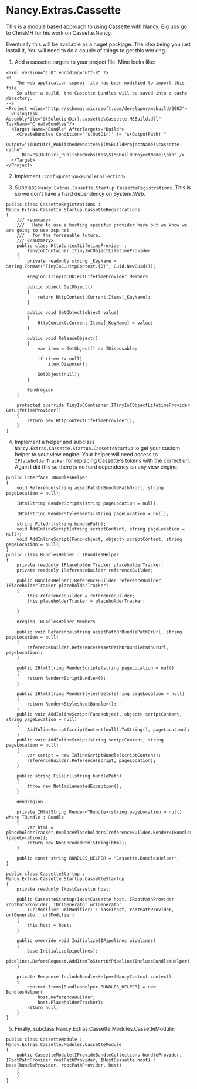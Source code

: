 Nancy.Extras.Cassette
=====================

This is a module based approach to using Cassette with Nancy. Big ups go to ChrisMH for his work on Cassette.Nancy.

Eventually this will be available as a nuget packjage. The idea being you just install it, You will need to do a couple of things to get this working.

1) Add a cassette.targets to your project file. Mine looks like:
```
<?xml version="1.0" encoding="utf-8" ?>
<!--
    The web application csproj file has been modified to import this file.
    So after a build, the Cassette bundles will be saved into a cache directory.
-->
<Project xmlns="http://schemas.microsoft.com/developer/msbuild/2003">
  <UsingTask AssemblyFile="$(SolutionDir).cassette\Cassette.MSBuild.dll" TaskName="CreateBundles"/>
  <Target Name="Bundle" AfterTargets="Build">
    <CreateBundles Condition="'$(OutDir)' != '$(OutputPath)'"
      Output="$(OutDir)_PublishedWebsites\$(MSBuildProjectName)\cassette-cache" 
      Bin="$(OutDir)_PublishedWebsites\$(MSBuildProjectName)\bin" />
  </Target>
</Project>
```  
2) Implement `IConfiguration<BundleCollection>`

3) Subclass  `Nancy.Extras.Cassette.Startup.CassetteRegistrations`. This is so we don't have a hard dependency on System.Web.
```
public class CassetteRegistrations : Nancy.Extras.Cassette.Startup.CassetteRegistrations
{
    /// <summary>
    ///   Hate to use a hosting specific provider here but we know we are going to use asp.net 
    ///   for the forseeable future.
    /// </summary>
    public class HttpContextLifetimeProvider :
        TinyIoCContainer.ITinyIoCObjectLifetimeProvider
    {
        private readonly string _KeyName = String.Format("TinyIoC.HttpContext.{0}", Guid.NewGuid());

        #region ITinyIoCObjectLifetimeProvider Members

        public object GetObject()
        {
            return HttpContext.Current.Items[_KeyName];
        }

        public void SetObject(object value)
        {
            HttpContext.Current.Items[_KeyName] = value;
        }

        public void ReleaseObject()
        {
            var item = GetObject() as IDisposable;

            if (item != null)
                item.Dispose();

            SetObject(null);
        }

        #endregion
    }

    protected override TinyIoCContainer.ITinyIoCObjectLifetimeProvider GetLifetimeProvider()
    {
        return new HttpContextLifetimeProvider();
    }
}
```  
4) Implement a helper and subclass `Nancy.Extras.Cassette.Startup.CassetteStartup` to get your custom helper to your view engine. Your helper will need access to `IPlaceholderTracker` for replacing Cassette's tokens with the correct url. Again I did this so there is no hard dependency on any view engine.
```
public interface IBundlesHelper
{
    void Reference(string assetPathOrBundlePathOrUrl, string pageLocation = null);

    IHtmlString RenderScripts(string pageLocation = null);

    IHtmlString RenderStylesheets(string pageLocation = null);

    string FileUrl(string bundlePath);
    void AddInlineScript(string scriptContent, string pageLocation = null);
    void AddInlineScript(Func<object, object> scriptContent, string pageLocation = null);
}
public class BundlesHelper : IBundlesHelper
{
    private readonly IPlaceholderTracker placeholderTracker;
    private readonly IReferenceBuilder referenceBuilder;

    public BundlesHelper(IReferenceBuilder referenceBuilder, IPlaceholderTracker placeholderTracker)
    {
        this.referenceBuilder = referenceBuilder;
        this.placeholderTracker = placeholderTracker;
        
    }

    #region IBundlesHelper Members

    public void Reference(string assetPathOrBundlePathOrUrl, string pageLocation = null)
    {
        referenceBuilder.Reference(assetPathOrBundlePathOrUrl, pageLocation);
    }

    public IHtmlString RenderScripts(string pageLocation = null)
    {
        return Render<ScriptBundle>();
    }

    public IHtmlString RenderStylesheets(string pageLocation = null)
    {
        return Render<StylesheetBundle>();
    }
    public void AddInlineScript(Func<object, object> scriptContent, string pageLocation = null)
    {
        AddInlineScript(scriptContent(null).ToString(), pageLocation);
    }
    public void AddInlineScript(string scriptContent, string pageLocation = null)
    {
        var script = new InlineScriptBundle(scriptContent);
        referenceBuilder.Reference(script, pageLocation);
    }

    public string FileUrl(string bundlePath)
    {
        throw new NotImplementedException();
    }

    #endregion

    private IHtmlString Render<TBundle>(string pageLocation = null) where TBundle : Bundle
    {
        var html = placeholderTracker.ReplacePlaceholders(referenceBuilder.Render<TBundle>(pageLocation));
        return new NonEncodedHtmlString(html);
    }

    public const string BUNDLES_HELPER = "Cassette.BundlesHelper";
}

public class CassetteStartup : Nancy.Extras.Cassette.Startup.CassetteStartup
{
    private readonly IHostCassette host;

    public CassetteStartup(IHostCassette host, IRootPathProvider rootPathProvider, IUrlGenerator urlGenerator,
        IUrlModifier urlModifier) : base(host, rootPathProvider, urlGenerator, urlModifier)
    {
        this.host = host;
    }

    public override void Initialize(IPipelines pipelines)
    {
        base.Initialize(pipelines);
        pipelines.BeforeRequest.AddItemToStartOfPipeline(IncludeBundlesHelper);
    }

    private Response IncludeBundlesHelper(NancyContext context)
    {
        context.Items[BundlesHelper.BUNDLES_HELPER] = new BundlesHelper(
            host.ReferenceBuilder,
            host.PlaceholderTracker);
        return null;
    }
}
```
5) Finally, subclass Nancy.Extras.Cassette.Modules.CassetteModule:
```
public class CassetteModule : Nancy.Extras.Cassette.Modules.CassetteModule
{
    public CassetteModule(IProvideBundleCollections bundleProvider, IRootPathProvider rootPathProvider, IHostCassette host) : base(bundleProvider, rootPathProvider, host)
    {
    }
}
```
